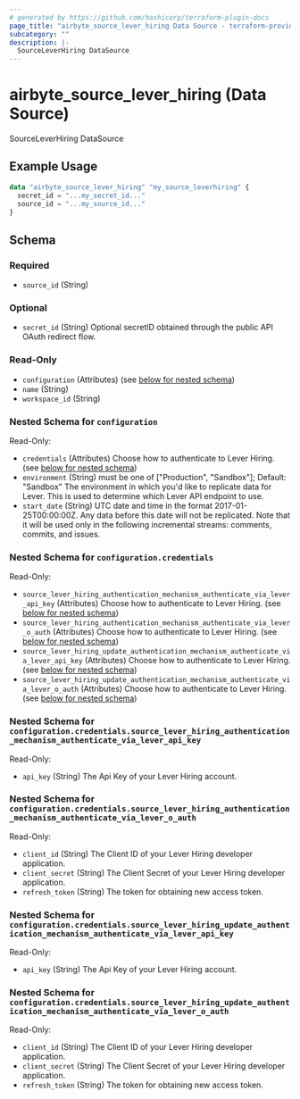 ```yaml
---
# generated by https://github.com/hashicorp/terraform-plugin-docs
page_title: "airbyte_source_lever_hiring Data Source - terraform-provider-airbyte"
subcategory: ""
description: |-
  SourceLeverHiring DataSource
---
```


# airbyte_source_lever_hiring (Data Source)

SourceLeverHiring DataSource

## Example Usage

```terraform
data "airbyte_source_lever_hiring" "my_source_leverhiring" {
  secret_id = "...my_secret_id..."
  source_id = "...my_source_id..."
}
```

<!-- schema generated by tfplugindocs -->
## Schema

### Required

- `source_id` (String)

### Optional

- `secret_id` (String) Optional secretID obtained through the public API OAuth redirect flow.

### Read-Only

- `configuration` (Attributes) (see [below for nested schema](#nestedatt--configuration))
- `name` (String)
- `workspace_id` (String)

<a id="nestedatt--configuration"></a>
### Nested Schema for `configuration`

Read-Only:

- `credentials` (Attributes) Choose how to authenticate to Lever Hiring. (see [below for nested schema](#nestedatt--configuration--credentials))
- `environment` (String) must be one of ["Production", "Sandbox"]; Default: "Sandbox"
The environment in which you'd like to replicate data for Lever. This is used to determine which Lever API endpoint to use.
- `start_date` (String) UTC date and time in the format 2017-01-25T00:00:00Z. Any data before this date will not be replicated. Note that it will be used only in the following incremental streams: comments, commits, and issues.

<a id="nestedatt--configuration--credentials"></a>
### Nested Schema for `configuration.credentials`

Read-Only:

- `source_lever_hiring_authentication_mechanism_authenticate_via_lever_api_key` (Attributes) Choose how to authenticate to Lever Hiring. (see [below for nested schema](#nestedatt--configuration--credentials--source_lever_hiring_authentication_mechanism_authenticate_via_lever_api_key))
- `source_lever_hiring_authentication_mechanism_authenticate_via_lever_o_auth` (Attributes) Choose how to authenticate to Lever Hiring. (see [below for nested schema](#nestedatt--configuration--credentials--source_lever_hiring_authentication_mechanism_authenticate_via_lever_o_auth))
- `source_lever_hiring_update_authentication_mechanism_authenticate_via_lever_api_key` (Attributes) Choose how to authenticate to Lever Hiring. (see [below for nested schema](#nestedatt--configuration--credentials--source_lever_hiring_update_authentication_mechanism_authenticate_via_lever_api_key))
- `source_lever_hiring_update_authentication_mechanism_authenticate_via_lever_o_auth` (Attributes) Choose how to authenticate to Lever Hiring. (see [below for nested schema](#nestedatt--configuration--credentials--source_lever_hiring_update_authentication_mechanism_authenticate_via_lever_o_auth))

<a id="nestedatt--configuration--credentials--source_lever_hiring_authentication_mechanism_authenticate_via_lever_api_key"></a>
### Nested Schema for `configuration.credentials.source_lever_hiring_authentication_mechanism_authenticate_via_lever_api_key`

Read-Only:

- `api_key` (String) The Api Key of your Lever Hiring account.


<a id="nestedatt--configuration--credentials--source_lever_hiring_authentication_mechanism_authenticate_via_lever_o_auth"></a>
### Nested Schema for `configuration.credentials.source_lever_hiring_authentication_mechanism_authenticate_via_lever_o_auth`

Read-Only:

- `client_id` (String) The Client ID of your Lever Hiring developer application.
- `client_secret` (String) The Client Secret of your Lever Hiring developer application.
- `refresh_token` (String) The token for obtaining new access token.


<a id="nestedatt--configuration--credentials--source_lever_hiring_update_authentication_mechanism_authenticate_via_lever_api_key"></a>
### Nested Schema for `configuration.credentials.source_lever_hiring_update_authentication_mechanism_authenticate_via_lever_api_key`

Read-Only:

- `api_key` (String) The Api Key of your Lever Hiring account.


<a id="nestedatt--configuration--credentials--source_lever_hiring_update_authentication_mechanism_authenticate_via_lever_o_auth"></a>
### Nested Schema for `configuration.credentials.source_lever_hiring_update_authentication_mechanism_authenticate_via_lever_o_auth`

Read-Only:

- `client_id` (String) The Client ID of your Lever Hiring developer application.
- `client_secret` (String) The Client Secret of your Lever Hiring developer application.
- `refresh_token` (String) The token for obtaining new access token.


